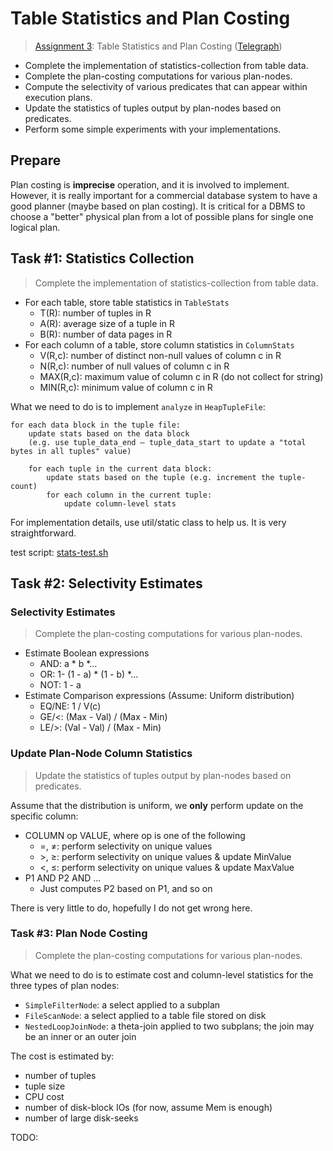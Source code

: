 # Table Statistics and Plan Costing

> [Assignment 3](http://courses.cms.caltech.edu/cs122/assignments/lab3.html):
> Table Statistics and Plan Costing
> ([Telegraph](https://telegra.ph/Assignment-3-Table-Statistics-and-Plan-Costing-11-13))

* Complete the implementation of statistics-collection from table data.
* Complete the plan-costing computations for various plan-nodes.
* Compute the selectivity of various predicates that can appear within execution
  plans.
* Update the statistics of tuples output by plan-nodes based on predicates.
* Perform some simple experiments with your implementations.

## Prepare

Plan costing is **imprecise** operation, and it is involved to implement.
However, it is really important for a commercial database system to have a good
planner (maybe based on plan costing). It is critical for a DBMS to choose a
"better" physical plan from a lot of possible plans for single one logical plan.

## Task #1: Statistics Collection

> Complete the implementation of statistics-collection from table data.

* For each table, store table statistics in `TableStats`
    * T(R): number of tuples in R
    * A(R): average size of a tuple in R
    * B(R): number of data pages in R
* For each column of a table, store column statistics in `ColumnStats`
    * V(R,c): number of distinct non-null values of column c in R
    * N(R,c): number of null values of column c in R
    * MAX(R,c): maximum value of column c in R (do not collect for string)
    * MIN(R,c): minimum value of column c in R

What we need to do is to implement `analyze` in `HeapTupleFile`:
```
for each data block in the tuple file:
    update stats based on the data block
    (e.g. use tuple_data_end – tuple_data_start to update a "total bytes in all tuples" value)
   
    for each tuple in the current data block:
        update stats based on the tuple (e.g. increment the tuple-count)
        for each column in the current tuple:
            update column-level stats
```

For implementation details, use util/static class to help us. It is very
straightforward.

test
script: [stats-test.sh](../src/test/resources/edu/caltech/test/nanodb/stats/stats-test.sh)

## Task #2: Selectivity Estimates

### Selectivity Estimates

> Complete the plan-costing computations for various plan-nodes.

* Estimate Boolean expressions
    * AND: a * b *...
    * OR: 1- (1 - a) * (1 - b) *...
    * NOT: 1 - a
* Estimate Comparison expressions (Assume: Uniform distribution)
    * EQ/NE: 1 / V(c)
    * GE/<: (Max - Val) / (Max - Min)
    * LE/>: (Val - Val) / (Max - Min)

### Update Plan-Node Column Statistics

> Update the statistics of tuples output by plan-nodes based on predicates.

Assume that the distribution is uniform, we **only** perform update on the
specific column:
* COLUMN op VALUE, where op is one of the following
    * =, ≠: perform selectivity on unique values
    * \>, ≥: perform selectivity on unique values & update MinValue
    * \<, ≤: perform selectivity on unique values & update MaxValue
* P1 AND P2 AND ...
    * Just computes P2 based on P1, and so on

There is very little to do, hopefully I do not get wrong here.

### Task #3: Plan Node Costing

> Complete the plan-costing computations for various plan-nodes.

What we need to do is to estimate cost and column-level statistics for the three
types of plan nodes:
* `SimpleFilterNode`: a select applied to a subplan
* `FileScanNode`: a select applied to a table file stored on disk
* `NestedLoopJoinNode`: a theta-join applied to two subplans; the join may be an
  inner or an outer join

The cost is estimated by:
* number of tuples
* tuple size
* CPU cost
* number of disk-block IOs (for now, assume Mem is enough)
* number of large disk-seeks

TODO:
